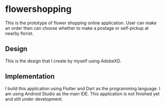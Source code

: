 # flowershopping

This is the prototype of flower shopping online application. User can make an order then can choose whether to make a postage or self-pickup at nearby florist.

## Design

This is the design that I create by myself using AdobeXD.

## Implementation

I build this application using Flutter and Dart as the programming language. I am using Android Studio as the main IDE. This application is not finished yet and still under development.



